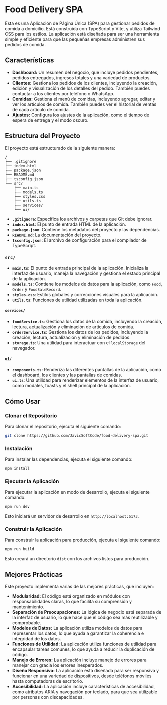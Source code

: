 # Food Delivery SPA

Esta es una Aplicación de Página Única (SPA) para gestionar pedidos de comida a domicilio. Está construida con TypeScript y Vite, y utiliza Tailwind CSS para los estilos. La aplicación está diseñada para ser una herramienta simple y eficiente para que las pequeñas empresas administren sus pedidos de comida.

## Características

- **Dashboard:** Un resumen del negocio, que incluye pedidos pendientes, pedidos entregados, ingresos totales y una variedad de productos.
- **Clientes:** Gestiona los pedidos de los clientes, incluyendo la creación, edición y visualización de los detalles del pedido. También puedes contactar a los clientes por teléfono o WhatsApp.
- **Comidas:** Gestiona el menú de comidas, incluyendo agregar, editar y ver los artículos de comida. También puedes ver el historial de ventas de cada artículo de comida.
- **Ajustes:** Configura los ajustes de la aplicación, como el tiempo de espera de entrega y el modo oscuro.

## Estructura del Proyecto

El proyecto está estructurado de la siguiente manera:

```
/
├── .gitignore
├── index.html
├── package.json
├── README.md
├── tsconfig.json
└── src/
    ├── main.ts
    ├── models.ts
    ├── styles.css
    ├── utils.ts
    ├── services/
    └── ui/
```

- **`.gitignore`**: Especifica los archivos y carpetas que Git debe ignorar.
- **`index.html`**: El punto de entrada HTML de la aplicación.
- **`package.json`**: Contiene los metadatos del proyecto y las dependencias.
- **`README.md`**: La documentación del proyecto.
- **`tsconfig.json`**: El archivo de configuración para el compilador de TypeScript.

### `src/`

- **`main.ts`**: El punto de entrada principal de la aplicación. Inicializa la interfaz de usuario, maneja la navegación y gestiona el estado principal de la aplicación.
- **`models.ts`**: Contiene los modelos de datos para la aplicación, como `Food`, `Order` y `FoodSaleRecord`.
- **`styles.css`**: Estilos globales y correcciones visuales para la aplicación.
- **`utils.ts`**: Funciones de utilidad utilizadas en toda la aplicación.

#### `services/`

- **`foodService.ts`**: Gestiona los datos de la comida, incluyendo la creación, lectura, actualización y eliminación de artículos de comida.
- **`orderService.ts`**: Gestiona los datos de los pedidos, incluyendo la creación, lectura, actualización y eliminación de pedidos.
- **`storage.ts`**: Una utilidad para interactuar con el `localStorage` del navegador.

#### `ui/`

- **`components.ts`**: Renderiza las diferentes pantallas de la aplicación, como el dashboard, los clientes y las pantallas de comidas.
- **`ui.ts`**: Una utilidad para renderizar elementos de la interfaz de usuario, como modales, toasts y el shell principal de la aplicación.

## Cómo Usar

### Clonar el Repositorio

Para clonar el repositorio, ejecuta el siguiente comando:

```bash
git clone https://github.com/JavicSoftCode/food-delivery-spa.git
```

### Instalación

Para instalar las dependencias, ejecuta el siguiente comando:

```bash
npm install
```

### Ejecutar la Aplicación

Para ejecutar la aplicación en modo de desarrollo, ejecuta el siguiente comando:

```bash
npm run dev
```

Esto iniciará un servidor de desarrollo en `http://localhost:5173`.

### Construir la Aplicación

Para construir la aplicación para producción, ejecuta el siguiente comando:

```bash
npm run build
```

Esto creará un directorio `dist` con los archivos listos para producción.

## Mejores Prácticas

Este proyecto implementa varias de las mejores prácticas, que incluyen:

- **Modularidad:** El código está organizado en módulos con responsabilidades claras, lo que facilita su comprensión y mantenimiento.
- **Separación de Preocupaciones:** La lógica de negocio está separada de la interfaz de usuario, lo que hace que el código sea más reutilizable y comprobable.
- **Modelos de Datos:** La aplicación utiliza modelos de datos para representar los datos, lo que ayuda a garantizar la coherencia e integridad de los datos.
- **Funciones de Utilidad:** La aplicación utiliza funciones de utilidad para encapsular tareas comunes, lo que ayuda a reducir la duplicación de código.
- **Manejo de Errores:** La aplicación incluye manejo de errores para manejar con gracia los errores inesperados.
- **Diseño Responsivo:** La aplicación está diseñada para ser responsiva y funcionar en una variedad de dispositivos, desde teléfonos móviles hasta computadoras de escritorio.
- **Accesibilidad:** La aplicación incluye características de accesibilidad, como atributos ARIA y navegación por teclado, para que sea utilizable por personas con discapacidades.
